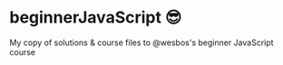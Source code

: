 # beginnerJavaScript :sunglasses:
My copy of solutions & course files to @wesbos's beginner JavaScript course
